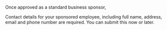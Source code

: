 
Once approved as a standard business sponsor, 

Contact details for your sponsored employee, including full name, address, email and phone number are required. You can submit this now or later.
